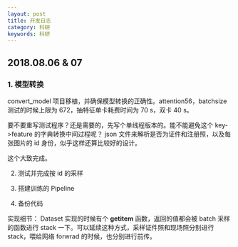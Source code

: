 ```yaml
---
layout: post
title: 开发日志
category: 科研
keywords: 科研
---
```


## 2018.08.06 & 07
### 1. 模型转换
convert_model 项目移植，并确保模型转换的正确性。attention56，batchsize 测试的时候上限为 672，抽特征单卡耗费时间为 70 s，双卡 40 s。

要不要重写测试程序？还是需要的，先写个单线程版本的。能不能避免这个 key->feature 的字典转换中间过程呢？
json 文件来解析是否为证件和注册照，以及每张图片的 id 身份，似乎这样还算比较好的设计。

这个大致完成。

2. 测试并完成按 id 的采样
3. 搭建训练的 Pipeline

4. 备份代码

实现细节：
Dataset 实现的时候有个 __getitem__ 函数，返回的值都会被 batch 采样的函数进行 stack 一下。可以延续这种方式，采样证件照和现场照分别进行 stack，喂给网络 forwrad 的时候，也分别进行前传。
